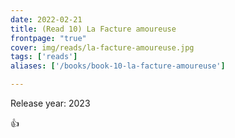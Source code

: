 ```yaml
---
date: 2022-02-21
title: (Read 10) La Facture amoureuse
frontpage: "true"
cover: img/reads/la-facture-amoureuse.jpg
tags: ['reads']
aliases: ['/books/book-10-la-facture-amoureuse']

---
```


Release year: 2023

👍


